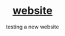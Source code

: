 <div>
  <h1 align='center'>
    <a href='https://www.burrrata.ch/website/'>
      website
    </a>
  </h1>
  <p align='center'>
    testing a new website
  </p>
</div>
